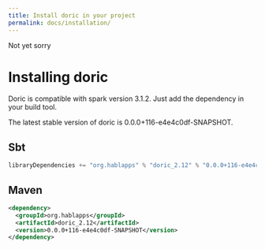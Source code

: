 ```yaml
---
title: Install doric in your project
permalink: docs/installation/
---
```

Not yet sorry
# Installing doric
Doric is compatible with spark version 3.1.2. Just add the dependency in your build tool.

The latest stable version of doric is 0.0.0+116-e4e4c0df-SNAPSHOT.

## Sbt
```scala
libraryDependencies += "org.hablapps" % "doric_2.12" % "0.0.0+116-e4e4c0df-SNAPSHOT"
```
## Maven
```xml
<dependency>
  <groupId>org.hablapps</groupId>
  <artifactId>doric_2.12</artifactId>
  <version>0.0.0+116-e4e4c0df-SNAPSHOT</version>
</dependency>
```
